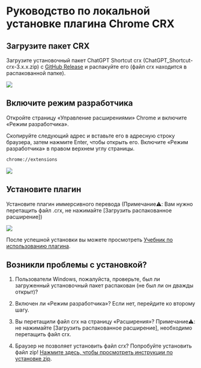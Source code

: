 # Руководство по локальной установке плагина Chrome CRX

## Загрузите пакет CRX

Загрузите установочный пакет ChatGPT Shortcut crx (ChatGPT_Shortcut-crx-3.x.x.zip) с [GitHub Release](https://github.com/rockbenben/ChatGPT-Shortcut/releases/latest) и распакуйте его (файл crx находится в распакованной папке).

![](https://img.newzone.top/2024-08-12-21-47-10.png?imageMogr2/format/webp)

## Включите режим разработчика

Откройте страницу «Управление расширениями» Chrome и включите «Режим разработчика».

Скопируйте следующий адрес и вставьте его в адресную строку браузера, затем нажмите Enter, чтобы открыть его. Включите «Режим разработчика» в правом верхнем углу страницы.

```txt
chrome://extensions
```

![](https://img.newzone.top/2024-08-12-22-05-52.png?imageMogr2/format/webp)

## Установите плагин

Установите плагин иммерсивного перевода (Примечание⚠️: Вам нужно перетащить файл .crx, не нажимайте [Загрузить распакованное расширение])

![](https://img.newzone.top/2024-08-12-22-16-38.png?imageMogr2/format/webp)

После успешной установки вы можете просмотреть [Учебник по использованию плагина](./usage.md).

## Возникли проблемы с установкой?

1. Пользователи Windows, пожалуйста, проверьте, был ли загруженный установочный пакет распакован (не был ли он дважды открыт)?

2. Включен ли «Режим разработчика»? Если нет, перейдите ко второму шагу.

3. Вы перетащили файл crx на страницу «Расширения»? Примечание⚠️: не нажимайте [Загрузить распакованное расширение], необходимо перетащить файл crx.

4. Браузер не позволяет установить файл crx? Попробуйте установить файл zip! [Нажмите здесь, чтобы просмотреть инструкции по установке zip](./manual-chrome-extension-zip.md).
